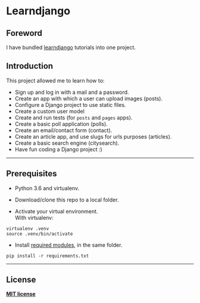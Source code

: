 # Learndjango

## Foreword
I have bundled [learndjango](https://learndjango.com/) tutorials into one project.  

## Introduction
This project allowed me to learn how to:  
- Sign up and log in with a mail and a password.   
- Create an app with which a user can upload images (posts).  
- Configure a Django project to use static files.  
- Create a custom user model  
- Create and run tests (for `posts` and `pages` apps).  
- Create a basic poll application (polls).  
- Create an email/contact form (contact).  
- Create an article app, and use slugs for urls purposes (articles).  
- Create a basic search engine (citysearch).  
- Have fun coding a Django project :)   

----
## Prerequisites

* Python 3.6 and virtualenv.  

* Download/clone this repo to a local folder.  

* Activate your virtual environment.  
With virtualenv:
```shell
virtualenv .venv
source .venv/bin/activate
```
* Install [required modules](https://github.com/Sam-prog-sudo/learndjango/blob/master/requirements.txt), in the same folder.  
```shell
pip install -r requirements.txt
``` 
----

## License
**[MIT license](http://opensource.org/licenses/mit-license.php)**
